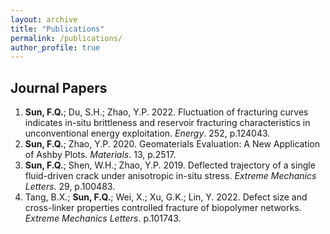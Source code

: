 ```yaml
---
layout: archive
title: "Publications"
permalink: /publications/
author_profile: true
---
```


<!-- {% if author.googlescholar %}
  You can also find my articles on <u><a href="{{author.googlescholar}}">my Google Scholar profile</a>.</u>
{% endif %}

{% include base_path %}

{% for post in site.publications reversed %}
  {% include archive-single.html %}
{% endfor %} -->

## Journal Papers

1. **Sun, F.Q.**; Du, S.H.; Zhao, Y.P. 2022. Fluctuation of fracturing curves indicates in-situ brittleness and reservoir fracturing characteristics in unconventional energy exploitation. *Energy*. 252, p.124043.
2. **Sun, F.Q.**; Zhao, Y.P. 2020. Geomaterials Evaluation: A New Application of Ashby Plots. *Materials*. 13, p.2517.
3. **Sun, F.Q.**; Shen, W.H.; Zhao, Y.P. 2019. Deflected trajectory of a single fluid-driven crack under anisotropic in-situ stress. *Extreme Mechanics Letters*. 29, p.100483.
4. Tang, B.X.; **Sun, F.Q.**; Wei, X.; Xu, G.K.; Lin, Y. 2022. Defect size and cross-linker properties controlled fracture of biopolymer networks. *Extreme Mechanics Letters*. p.101743.
